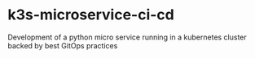 # k3s-microservice-ci-cd
Development of a python micro service running in a kubernetes cluster backed by best GitOps practices 
